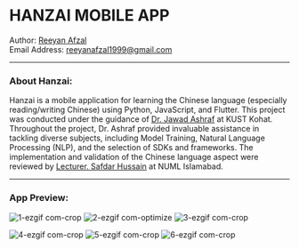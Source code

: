 # HANZAI MOBILE APP

Author: [Reeyan Afzal](https://www.linkedin.com/in/reeyan-afzal/) \
Email Address: reeyanafzal1999@gmail.com

---

### About Hanzai: 
Hanzai is a mobile application for learning the Chinese language (especially reading/writing Chinese) using Python, JavaScript, and Flutter. This project was conducted under the guidance of [Dr. Jawad Ashraf](https://www.kust.edu.pk/kust/index.php/fcomp/285-dr-jawad-ashraf) at KUST Kohat. Throughout the project, Dr. Ashraf provided invaluable assistance in tackling diverse subjects, including Model Training, Natural Language Processing (NLP), and the selection of SDKs and frameworks. The implementation and validation of the Chinese language aspect were reviewed by [Lecturer. Safdar Hussain](https://www.numl.edu.pk/faculty/203) at NUML Islamabad.

---

### App Preview:

![1-ezgif com-crop](https://github.com/user-attachments/assets/0f10914c-f50b-4595-ab32-989fede572d0) ![2-ezgif com-optimize](https://github.com/user-attachments/assets/3e56c78a-f1ab-4410-b661-df7ab5b95e5a) ![3-ezgif com-crop](https://github.com/user-attachments/assets/dd336c6d-3cbe-445e-a792-a14c7eb302ac)

![4-ezgif com-crop](https://github.com/user-attachments/assets/80c7c2fd-f545-45c1-9082-da1f4c83078b) ![5-ezgif com-crop](https://github.com/user-attachments/assets/9d7aa578-41a5-40ea-b131-55aff2fee21a) ![6-ezgif com-crop](https://github.com/user-attachments/assets/2bdfbe9b-6443-4e01-89d7-25a57317c5a9)

